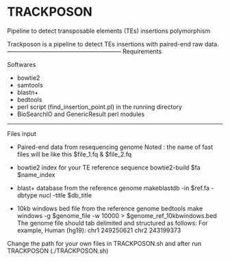 # TRACKPOSON
Pipeline to detect transposable elements (TEs) insertions polymorphism

Trackposon is a pipeline to detect TEs insertions with paired-end raw data.
———————————————————
Requirements

Softwares
- bowtie2
- samtools
- blastn+
- bedtools
- perl script (find_insertion_point.pl) in the running directory
- BioSearchIO and GenericResult perl modules

--------------------
Files input
- Paired-end data from resequencing genome
Noted : the name of fast files will be like this $file_1.fq & $file_2.fq

- bowtie2 index for your TE reference sequence
bowtie2-build $fa $name_index

-  blast+ database from the reference genome
makeblastdb -in $ref.fa -dbtype nucl -title $db_title

- 10kb windows bed file from the reference genome
bedtools make windows -g $genome_file -w 10000 >  $genome_ref_10kbwindows.bed
The genome file should tab delimited and structured as follows:
 <chromName><TAB><chromSize>
For example, Human (hg19):
chr1    249250621
chr2    243199373


Change the path for your own files in TRACKPOSON.sh
and after run TRACKPOSON (./TRACKPOSON.sh)
